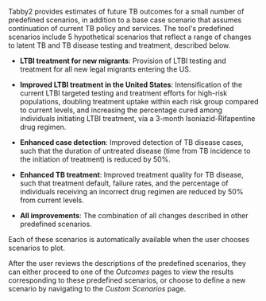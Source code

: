 Tabby2 provides estimates of future TB outcomes for a small number of
predefined scenarios, in addition to a base case scenario that assumes
continuation of current TB policy and services. The tool's predefined
scenarios include 5 hypothetical scenarios that reflect a range of
changes to latent TB and TB disease testing and treatment, described below.

-   **LTBI treatment for new migrants**: Provision of LTBI testing and
    treatment for all new legal migrants entering the US.

-   **Improved LTBI treatment in the United States**: Intensification of the
    current LTBI targeted testing and treatment efforts for high-risk
    populations, doubling treatment uptake within each risk group
    compared to current levels, and increasing the percentage cured among
    individuals initiating LTBI treatment, via a 3-month
    Isoniazid-Rifapentine drug regimen.

-   **Enhanced case detection**: Improved detection of TB disease cases,
    such that the duration of untreated disease (time from TB
    incidence to the initiation of treatment) is reduced by 50%.

-   **Enhanced TB treatment**: Improved treatment quality for TB disease,
    such that treatment default, failure rates, and the percentage of
    individuals receiving an incorrect drug regimen are reduced by 50%
    from current levels.

-   **All improvements**: The combination of all changes described in other
    predefined scenarios.

Each of these scenarios is automatically available when the user chooses
scenarios to plot.

After the user reviews the descriptions of the predefined scenarios,
they can either proceed to one of the *Outcomes* pages to view the
results corresponding to these predefined scenarios, or choose to define
a new scenario by navigating to the *Custom Scenarios* page.
